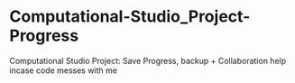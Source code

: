 # Computational-Studio_Project-Progress
Computational Studio Project: Save Progress, backup + Collaboration help incase code messes with me
